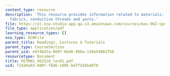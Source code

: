 ```yaml
---
content_type: resource
description: 'This resource provides information related to materials: conductive
  fabrics, conductive threads and yarns.'
file: https://ol-ocw-studio-app-qa.s3.amazonaws.com/courses/mas-962-special-topics-new-textiles-spring-2010/715d4a03480ff6d61005bd7fd2bbd879_MITMAS_962S10_lec01.pdf
file_type: application/pdf
learning_resource_types: []
ocw_type: OCWFile
parent_title: Readings, Lectures & Tutorials
parent_type: CourseSection
parent_uid: e974bd1a-9897-6b46-896a-13de54082f58
resourcetype: Document
title: MITMAS_962S10_lec01.pdf
uid: 715d4a03-480f-f6d6-1005-bd7fd2bbd879
---
```

